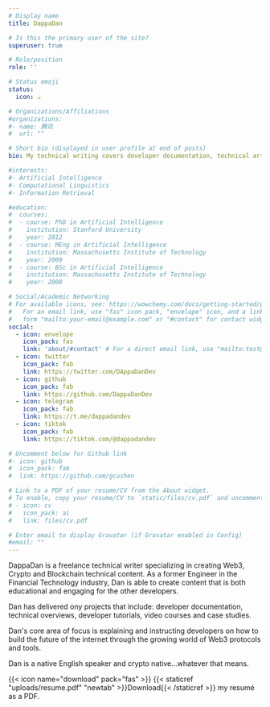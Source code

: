 ```yaml
---
# Display name
title: DappaDan 

# Is this the primary user of the site?
superuser: true

# Role/position
role: ''

# Status emoji
status:
  icon: ☕️

# Organizations/Affiliations
#organizations:
#- name: 腾讯
#  url: ""

# Short bio (displayed in user profile at end of posts)
bio: My technical writing covers developer documentation, technical articles and case studies.

#interests:
#- Artificial Intelligence
#- Computational Linguistics
#- Information Retrieval

#education:
#  courses:
#  - course: PhD in Artificial Intelligence
#    institution: Stanford University
#    year: 2012
#  - course: MEng in Artificial Intelligence
#    institution: Massachusetts Institute of Technology
#    year: 2009
#  - course: BSc in Artificial Intelligence
#    institution: Massachusetts Institute of Technology
#    year: 2008

# Social/Academic Networking
# For available icons, see: https://wowchemy.com/docs/getting-started/page-builder/#icons
#   For an email link, use "fas" icon pack, "envelope" icon, and a link in the
#   form "mailto:your-email@example.com" or "#contact" for contact widget.
social:
  - icon: envelope
    icon_pack: fas
    link: 'about/#contact' # For a direct email link, use "mailto:test@example.org".
  - icon: twitter
    icon_pack: fab
    link: https://twitter.com/DAppaDanDev
  - icon: github
    icon_pack: fab
    link: https://github.com/DappaDanDev
  - icon: telegram
    icon_pack: fab
    link: https://t.me/dappadandev
  - icon: tiktok
    icon_pack: fab
    link: https://tiktok.com/@dappadandev

# Uncomment below for Github link
#- icon: github
#  icon_pack: fab
#  link: https://github.com/gcushen

# Link to a PDF of your resume/CV from the About widget.
# To enable, copy your resume/CV to `static/files/cv.pdf` and uncomment the lines below.
# - icon: cv
#   icon_pack: ai
#   link: files/cv.pdf

# Enter email to display Gravatar (if Gravatar enabled in Config)
#email: ""
---
```

DappaDan is a freelance technical writer specializing in creating Web3, Crypto and Blockchain technical content. As a former Engineer in the Financial Technology industry, Dan is able to create content that is both educational and engaging for the other developers. 

Dan has delivered ony projects that include: developer documentation, technical overviews, developer tutorials, video courses and case studies. 

Dan's core area of focus is explaining and instructing developers on how to build the future of the internet through the growing world of Web3 protocols and tools. 

Dan is a native English speaker and crypto native...whatever that means.


{{< icon name="download" pack="fas" >}} {{< staticref "uploads/resume.pdf" "newtab" >}}Download{{< /staticref >}} my resumé as a PDF.
